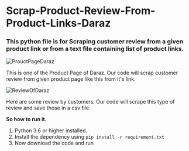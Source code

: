 # Scrap-Product-Review-From-Product-Links-Daraz

### This python file is for Scraping customer review from a given product link or from a text file containing list of product links.

![ProuctPageDaraz](https://user-images.githubusercontent.com/53535816/75112914-03035800-5673-11ea-82a6-235f282722e4.JPG)

This is one of the Product Page of Daraz. Our code will scrap customer review from given product page like this from it's link.

![ReviewOfDaraz](https://user-images.githubusercontent.com/53535816/75112948-4958b700-5673-11ea-979b-2439c3b18fd8.JPG)

Here are some review by customers. Our code will scrape this type of review and save those in a csv file.

**So how to run it.**
1. Python 3.6 or higher installed.
2. Install the dependency using `pip install -r requirement.txt`
3. Now download the code and run
